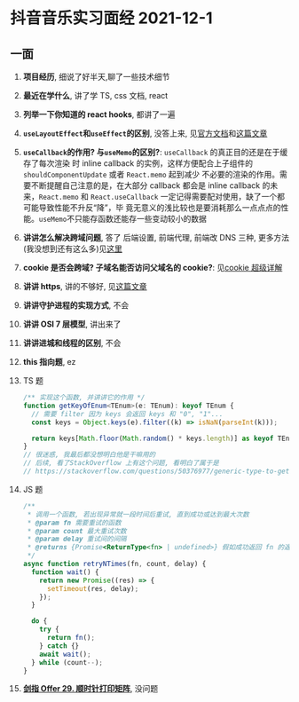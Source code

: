 # 抖音音乐实习面经 2021-12-1

## 一面

1. **项目经历**, 细说了好半天,聊了一些技术细节
2. **最近在学什么**, 讲了学 TS, css 文档, react
3. **列举一下你知道的 react hooks**, 都讲了一遍
4. **`useLayoutEffect`和`useEffect`的区别**, 没答上来, 见[官方文档](https://reactjs.org/docs/hooks-reference.html#uselayouteffect)和[这篇文章](https://zhuanlan.zhihu.com/p/348701319)
5. **`useCallback`的作用? 与`useMemo`的区别?**: `useCallback` 的真正目的还是在于缓存了每次渲染
   时 inline callback 的实例，这样方便配合上子组件的 `shouldComponentUpdate` 或者 `React.memo` 起到减少
   不必要的渲染的作用。需要不断提醒自己注意的是，在大部分 callback 都会是 inline callback 的未
   来，`React.memo` 和 `React.useCallback` 一定记得需要配对使用，缺了一个都可能导致性能不升反“降”，毕
   竟无意义的浅比较也是要消耗那么一点点点的性能。`useMemo`不只能存函数还能存一些变动较小的数据
6. **讲讲怎么解决跨域问题**, 答了 后端设置, 前端代理, 前端改 DNS 三种, 更多方法(我没想到还有这么多)见[这里](https://segmentfault.com/a/1190000022398875)
7. **cookie 是否会跨域? 子域名能否访问父域名的 cookie?**: 见[cookie 超级详解](http://www.xiong35.cn/blog3.0/post/614d97f8f166d62decd2c59f)
8. **讲讲 https**, 讲的不够好, 见[这篇文章](https://zhuanlan.zhihu.com/p/43789231)
9. **讲讲守护进程的实现方式**, 不会
10. **讲讲 OSI 7 层模型**, 讲出来了
11. **讲讲进城和线程的区别**, 不会
12. **this 指向题**, ez
13. TS 题

    ```ts
    /** 实现这个函数, 并讲讲它的作用 */
    function getKeyOfEnum<TEnum>(e: TEnum): keyof TEnum {
      // 需要 filter 因为 keys 会返回 keys 和 "0", "1"...
      const keys = Object.keys(e).filter((k) => isNaN(parseInt(k)));

      return keys[Math.floor(Math.random() * keys.length)] as keyof TEnum;
    }
    // 很迷惑, 我最后都没想明白他是干嘛用的
    // 后续, 看了StackOverflow 上有这个问题, 看明白了属于是
    // https://stackoverflow.com/questions/50376977/generic-type-to-get-enum-keys-as-union-string-in-typescript
    ```

14. JS 题

    ```js
    /**
     * 调用一个函数, 若出现异常就一段时间后重试, 直到成功或达到最大次数
     * @param fn 需要重试的函数
     * @param count 最大重试次数
     * @param delay 重试间的间隔
     * @returns {Promise<ReturnType<fn> | undefined>} 假如成功返回 fn 的返回值, 否则返回 undefined
     */
    async function retryNTimes(fn, count, delay) {
      function wait() {
        return new Promise((res) => {
          setTimeout(res, delay);
        });
      }

      do {
        try {
          return fn();
        } catch {}
        await wait();
      } while (count--);
    }
    ```

15. **[剑指 Offer 29. 顺时针打印矩阵](https://leetcode-cn.com/problems/shun-shi-zhen-da-yin-ju-zhen-lcof/)**, 没问题
